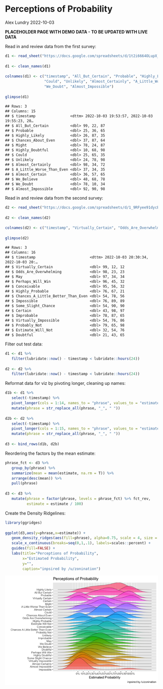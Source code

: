 Perceptions of Probability
================
Alex Lundry
2022-10-03

**PLACEHOLDER PAGE WITH DEMO DATA - TO BE UPDATED WITH LIVE DATA**

Read in and review data from the first survey:

``` r
d1 <- read_sheet("https://docs.google.com/spreadsheets/d/1t2i6664OLupX_lTUz01BQ55exkpMmIrsd2b6gopDAqY/edit?usp=sharing", sheet = 1, col_names = T)

d1 <- clean_names(d1)

colnames(d1) <- c("timestamp", "All_But_Certain", "Probable", "Highly_Likely", "Chances_About_Even", "Might", "Highly_Doubtful",
                  "Could", "Unlikely", "Almost_Certainly", "A_Little_Worse_Than_Even", "Almost_Certain", "We_Believe",
                  "We_Doubt", "Almost_Impossible")

glimpse(d1)
```

    ## Rows: 3
    ## Columns: 15
    ## $ timestamp                <dttm> 2022-10-03 19:53:57, 2022-10-03 19:55:23, 20…
    ## $ All_But_Certain          <dbl> 99, 22, 87
    ## $ Probable                 <dbl> 25, 36, 65
    ## $ Highly_Likely            <dbl> 26, 87, 35
    ## $ Chances_About_Even       <dbl> 37, 87, 64
    ## $ Might                    <dbl> 78, 24, 87
    ## $ Highly_Doubtful          <dbl> 10, 68, 98
    ## $ Could                    <dbl> 25, 65, 35
    ## $ Unlikely                 <dbl> 24, 78, 98
    ## $ Almost_Certainly         <dbl> 98, 34, 72
    ## $ A_Little_Worse_Than_Even <dbl> 37, 34, 35
    ## $ Almost_Certain           <dbl> 36, 57, 65
    ## $ We_Believe               <dbl> 48, 68, 78
    ## $ We_Doubt                 <dbl> 78, 10, 34
    ## $ Almost_Impossible        <dbl> 92, 90, 98

Read in and review data from the second survey:

``` r
d2 <- read_sheet("https://docs.google.com/spreadsheets/d/1_9RFyee91dycB0Pd2LBNcBlpJn1GOsvp_jJRO8vXeqE/edit?usp=sharing", sheet = 1, col_names = T)

d2 <- clean_names(d2)

colnames(d2) <- c("timestamp", "Virtually_Certain", "Odds_Are_Overwhelming", "May", "Perhaps_Will_Win", "Conceivable", "Highly_Probable", "Chances_A_Little_Better_Than_Even", "Impossible", "Some_Slight_Chance", "Certain", "Improbable", "Virtually_Impossible", "Probably_Not", "Estimate_Will_Not", "Doubtful")

glimpse(d2)
```

    ## Rows: 3
    ## Columns: 16
    ## $ timestamp                         <dttm> 2022-10-03 20:30:34, 2022-10-03 20:…
    ## $ Virtually_Certain                 <dbl> 99, 12, 12
    ## $ Odds_Are_Overwhelming             <dbl> 98, 23, 23
    ## $ May                               <dbl> 97, 34, 34
    ## $ Perhaps_Will_Win                  <dbl> 96, 45, 32
    ## $ Conceivable                       <dbl> 95, 56, 32
    ## $ Highly_Probable                   <dbl> 76, 67, 21
    ## $ Chances_A_Little_Better_Than_Even <dbl> 54, 78, 56
    ## $ Impossible                        <dbl> 76, 89, 89
    ## $ Some_Slight_Chance                <dbl> 54, 90, 90
    ## $ Certain                           <dbl> 43, 98, 97
    ## $ Improbable                        <dbl> 78, 87, 65
    ## $ Virtually_Impossible              <dbl> 54, 76, 86
    ## $ Probably_Not                      <dbl> 79, 65, 98
    ## $ Estimate_Will_Not                 <dbl> 32, 54, 76
    ## $ Doubtful                          <dbl> 21, 43, 65

Filter out test data:

``` r
d1 <- d1 %>% 
   filter(lubridate::now() - timestamp < lubridate::hours(24))

d2 <- d2 %>% 
   filter(lubridate::now() - timestamp < lubridate::hours(24))
```

Reformat data for viz by pivoting longer, cleaning up names:

``` r
d1b <- d1 %>% 
   select(-timestamp) %>% 
   pivot_longer(cols = 1:14, names_to = "phrase", values_to = "estimate") %>% 
   mutate(phrase = str_replace_all(phrase, "_", " "))

d2b <- d2 %>% 
   select(-timestamp) %>% 
   pivot_longer(cols = 1:15, names_to = "phrase", values_to = "estimate") %>% 
   mutate(phrase = str_replace_all(phrase, "_", " "))

d3 <- bind_rows(d1b, d2b)
```

Reordering the factors by the mean estimate:

``` r
phrase_fct <- d3 %>% 
   group_by(phrase) %>% 
   summarize(mean = mean(estimate, na.rm = T)) %>% 
   arrange(desc(mean)) %>% 
   pull(phrase)

d3 <- d3 %>% 
   mutate(phrase = factor(phrase, levels = phrase_fct) %>% fct_rev,
          estimate = estimate / 100)
```

Create the Density Ridgelines:

``` r
library(ggridges)

ggplot(d3,aes(y=phrase,x=estimate)) +
   geom_density_ridges(aes(fill=phrase), alpha=0.75, scale = 4, size = 0.2) +
   scale_x_continuous(breaks=seq(0,1,.1), labels=scales::percent) +
   guides(fill=FALSE) +
   labs(title="Perceptions of Probability",
        x="Estimated Probability",
        y="",
        caption="inpsired by /u/zonination")
```

![](percept_prob_files/figure-gfm/Create%20viz-1.png)<!-- -->
